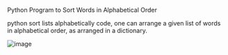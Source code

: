 Python Program to Sort Words in Alphabetical Order

 python sort lists alphabetically code, one can arrange a given list of words
 in alphabetical order, as arranged in a dictionary. 

![image](https://github.com/premsbhalerao/Sort_Words_in_Alphabetical_Order/assets/114722173/6c3e5ea6-8bf8-4dc7-ab97-df0e15ef015e)
